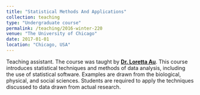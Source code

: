 ```yaml
---
title: "Statistical Methods And Applications"
collection: teaching
type: "Undergraduate course"
permalink: /teaching/2016-winter-220
venue: "The University of Chicago"
date: 2017-01-01
location: "Chicago, USA"
---
```


Teaching assistant. The course was taught by [__Dr. Loretta Au__](https://galton.uchicago.edu/~yibi/). This course introduces statistical techniques and methods of data analysis, including the use of statistical software. Examples are drawn from the biological, physical, and social sciences. Students are required to apply the techniques discussed to data drawn from actual research.
